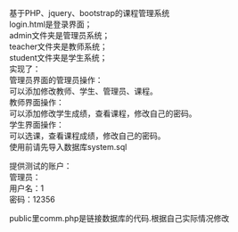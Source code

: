 基于PHP、jquery、bootstrap的课程管理系统</br>
login.html是登录界面；</br>
admin文件夹是管理员系统；</br>
teacher文件夹是教师系统；</br>
student文件夹是学生系统；</br>
实现了：</br>
管理员界面的管理员操作：</br>
可以添加修改教师、学生、管理员、课程。</br>
教师界面操作：</br>
可以添加修改学生成绩，查看课程，修改自己的密码。</br>
学生界面操作：</br>
可以选课，查看课程成绩，修改自己的密码。</br>
使用前请先导入数据库system.sql</br>

提供测试的账户：</br>
管理员：</br>
用户名：1</br>
密码：12356</br>
          
public里comm.php是链接数据库的代码.根据自己实际情况修改

